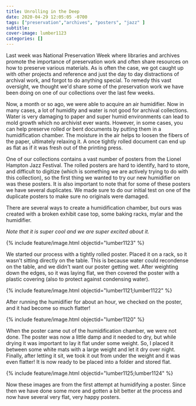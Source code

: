 ```yaml
---
title: Unrolling in the Deep
date: 2020-04-29 12:05:05 -0700
tags: ["preservation","archives", "posters", "jazz" ]
subtitle: 
cover-image: lumber1123
categories: []
---
```


Last week was National Preservation Week where libraries and archives promote the importance of preservation work and often share resources on how to preserve various materials. As is often the case, we got caught up with other projects and reference and just the day to day distractions of archival work, and forgot to do anything special. To remedy this vast oversight, we thought we'd share some of the preservation work we have been doing on one of our collections over the last few weeks. 

Now, a month or so ago, we were able to acquire an air humidifier. Now in many cases, a lot of humidity and water is not good for archival collections. Water is very damaging to paper and super humid environments can lead to mold growth which no archivist ever wants. However, in some cases, you can help preserve rolled or bent documents by putting them in a humidification chamber. The moisture in the air helps to loosen the fibers of the paper, ultimately relaxing it. A once tightly rolled document can end up as flat as if it was fresh out of the printing press. 

One of our collections contains a vast number of posters from the Lionel Hampton Jazz Festival. The rolled posters are hard to identify, hard to store, and difficult to digitize (which is something we are actively trying to do with this collection), so the first thing we wanted to try our new humidifier on was these posters. It is also important to note that for some of these posters we have several duplicates. We made sure to do our initial test on one of the duplicate posters to make sure no originals were damaged. 

There are several ways to create a humidification chamber, but ours was created with a broken exhibit case top, some baking racks, mylar and the humidifier. 

*Note that it is super cool and we are super excited about it.*

{% include feature/image.html objectid="lumber1123" %}

We started our process with a tightly rolled poster. Placed it on a rack, so it wasn't sitting directly on the table. This is because water could recondense on the table, and we didn't want our poster getting wet. After weighting down the edges, so it was laying flat, we then covered the poster with a plastic covering (also to protect against condensing water).

{% include feature/image.html objectid="lumber1121;lumber1122" %}

After running the humidifier for about an hour, we checked on the poster, and it had become so much flatter!

{% include feature/image.html objectid="lumber1120" %}

When the poster came out of the humidification chamber, we were not done. The poster was now a little damp and it needed to dry, but while drying it was important to lay it flat under some weight. So, I placed it between some white mats with a large weight and let it dry over night. Finally, after letting it sit, we took it out from under the weight and it was even flatter! It is now ready to be placed into a folder and stored flat. 

{% include feature/image.html objectid="lumber1125;lumber1124" %}

Now these images are from the first attempt at humidifying a poster. Since then we have done some more and gotten a bit better at the process and now have several very flat, very happy posters. 

